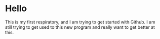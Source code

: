 # Hello
This is my first respiratory, and I am trying to get started with Github. I am still trying to get used to this new program and really want to get better at this.
